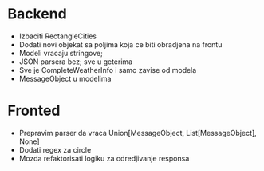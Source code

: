# Backend

- Izbaciti RectangleCities 
- Dodati novi objekat sa poljima koja ce biti obradjena na frontu
- Modeli vracaju stringove; 
- JSON parsera bez; sve u geterima
- Sve je CompleteWeatherInfo i samo zavise od modela
- MessageObject u modelima

# Fronted

- Prepravim parser da vraca Union[MessageObject, List[MessageObject], None]
- Dodati regex za circle
- Mozda refaktorisati logiku za odredjivanje responsa
 